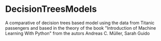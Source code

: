 # DecisionTreesModels
A comparative of decision trees based model using the data from Titanic passengers and based in the theory of the book "Introduction of Machine Learning With Python"  from the autors Andreas C. Müller, Sarah Guido
